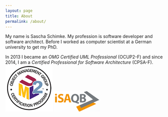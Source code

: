 ```yaml
---
layout: page
title: About
permalink: /about/
---
```


My name is Sascha Schimke. My profession is software developer and software architect.
Before I worked as computer scientist at a German university to get my PhD.

In 2013 I became an _OMG Certified UML Professional_ (OCUP2-F) and
since 2014, I am a _Certified Professional for Software Architecture_ (CPSA-F).
![OMG Certified UML Professional – Foundation Level (OCUP2-F)](/images/ocup2.png)
![Certified Professional for Software Architecture - Foundation Level (CPSA-F)](/images/isaqb.gif)
